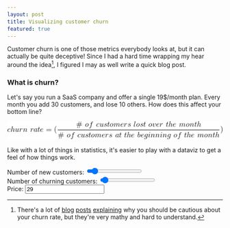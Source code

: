```yaml
---
layout: post
title: Visualizing customer churn
featured: true
---
```

Customer churn is one of those metrics everybody looks at, but it can actually be quite deceptive! Since I had a hard time wrapping my hear around the idea[^idea], I figured I may as well write a quick blog post.

### What is churn?

Let's say you run a SaaS company and offer a single 19$/month plan. Every month you add 30 customers, and lose 10 others. How does this affect your bottom line?

<center><img src='/images/churn_rate/churn_formula.gif' alt='formula to compute churn rate'></img></center>

Like with a lot of things in statistics, it's easier to play with a dataviz to get a feel of how things work.


<style>
.axis path,
.axis line {
  fill: none;
  stroke: #000;
  shape-rendering: crispEdges;
}

.x.axis path {
  display: none;
}

.line {
  fill: none;
  stroke: steelblue;
  stroke-width: 1.5px;
}
</style>

<section id="firstGraph">
  <canvas id="canvas"></canvas>
  <label>Number of new customers: <span id="newCustomers_v"></span>
    <input id="newCustomers" type="range" min="0" value="50" max="500" step="1"></input></label> <br>
  <label>Number of churning customers: <span id="churningCustomers_v"></span>
     <input id="churningCustomers" type="range" min="0" value="20" max="500" step="1"></input></label> <br>
  <label>Price: <input id="pricePlan" type="number" value="29"></input></label>
</section>

[^churn]: The churn rate is the percentage of customers who've stopped using your product over a period of time.
[^idea]: There's a lot of [blog](https://blog.rjmetrics.com/2014/08/20/how-to-calculate-your-saas-churn-rate/) [posts](https://engineering.shopify.com/17488468-defining-churn-rate-no-really-this-actually-requires-an-entire-blog-post) [explaining](https://blog.recurly.com/2014/08/better-way-to-calculate-your-churn-rate) why you should be cautious about your churn rate, but they're very mathy and hard to understand.



<script type='text/javascript' src='/static/js/jquery.min.js'></script>
<script type='text/javascript' src='/static/js/Chart.min.js'></script>
<script type='text/javascript'>
  /* This is terrible, terrible code */
  var currentChart;

  function setChartDimensions() {
    var width = $("section").width(),
        height = 400;
    if (currentChart) {
      currentChart.chart.aspectRatio = width / height;
    } else {
      $("canvas").attr("width", width);
      $("canvas").attr("height", height);
    }
  }

  function computeRevenue(new_customers, lost_customers, pricetag) {
    var i = 0;
    var revenue = 0;
    var totalCustomers = 0;
    var result = [];

    for (i = 0; i < 12; i++) {
      totalCustomers += new_customers - lost_customers;
      revenue = totalCustomers * pricetag;
      result.push(revenue);
    }

    return result;
  }

  function computeChurn(new_customers, lost_customers) {
    var i = 0;
    var totalCustomers = 0;
    var result = [];

    result.push(0.0);
    totalCustomers = new_customers - lost_customers;

    for (i = 1; i < 12; i++) {
        result.push((lost_customers / totalCustomers) * 100);
        totalCustomers += new_customers - lost_customers;
    }

    return result;
  }

  function getChartData(new_customers, lost_customers, pricetag) {

      var data = {
        labels: ["January", "February", "March", "April", "May", "June", "July", "August",
                 "September", "October", "November", "December"],
        scaleUse2Y: true,
        datasets: [
            {
              label: "Customer churn",
              fillColor: "rgba(151,187,205,0.2)",
              strokeColor: "rgba(151,187,205,1)",
              pointColor: "rgba(151,187,205,1)",
              pointStrokeColor: "#fff",
              pointHighlightFill: "#fff",
              pointHighlightStroke: "rgba(151,187,205,1)",
              yAxesGroup: "1",
              data: computeRevenue(new_customers, lost_customers, pricetag),
            },

            {
            label: "Computed churn rate",
            fillColor: "rgba(220,220,220,0.2)",
            strokeColor: "rgba(220,220,220,1)",
            pointColor: "rgba(220,220,220,1)",
            pointStrokeColor: "#fff",
            pointHighlightFill: "#fff",
            pointHighlightStroke: "rgba(220,220,220,1)",
            yAxesGroup: "2",
            data: computeChurn(new_customers, lost_customers),
            },
          ],
         yAxes: [{
             name: "1",
             scalePositionLeft: false,
             scaleFontColor: "rgba(151,137,200,0.8)"
         }, {
             name: "2",
             scalePositionLeft: true,
             scaleFontColor: "rgba(151,187,205,0.8)"
         }]
      };

      console.log(data);
      return data;
  }

  function drawChart() {
    setChartDimensions();

    var new_customers = parseInt($("#newCustomers").val());
    var lost_customers = parseInt($("#churningCustomers").val());
    var pricetag = parseInt($("#pricePlan").val());
    $('#newCustomers_v').text(new_customers);
    $('#churningCustomers_v').text(lost_customers);

    data = getChartData(new_customers, lost_customers, pricetag);

    var ctx = document.getElementById("canvas").getContext("2d");
    currentChart = new Chart(ctx).Line(data, {animation: false, responsive: false});
  }

  window.onload = function() {
    drawChart();
    $(window).resize(function() {
      if (currentChart) {
        setChartDimensions();
        currentChart.stop();
        currentChart.resize(currentChart.render, true);
      }
    });

    $(document).on("change", "#firstGraph input", function() {
        var new_customers = parseInt($("#newCustomers").val());
        var lost_customers = parseInt($("#churningCustomers").val());
        var pricetag = parseInt($("#pricePlan").val());
        $('#newCustomers_v').text(new_customers);
        $('#churningCustomers_v').text(lost_customers);

        var newRevenueValues = computeRevenue(new_customers, lost_customers, pricetag);
        var newChurnValues = computeChurn(new_customers, lost_customers);
        var i;
        for (i = 0; i < 12; i++) {
            currentChart.datasets[0].points[i].value = newRevenueValues[i];
            currentChart.datasets[1].points[i].value = newChurnValues[i];
        }
        currentChart.update();
    });
  };
</script>
